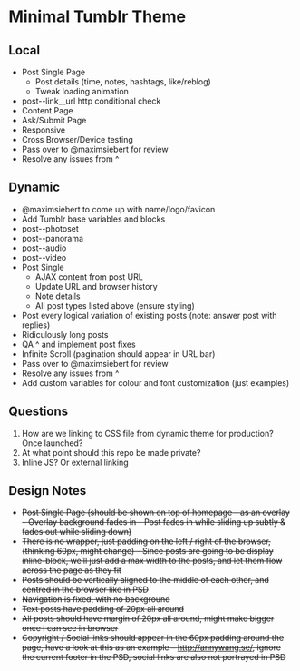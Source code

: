 # Minimal Tumblr Theme

## Local
- Post Single Page
	- Post details (time, notes, hashtags, like/reblog)
	- Tweak loading animation
- post--link__url http conditional check
- Content Page
- Ask/Submit Page
- Responsive
- Cross Browser/Device testing
- Pass over to @maximsiebert for review
- Resolve any issues from ^

## Dynamic
- @maximsiebert to come up with name/logo/favicon
- Add Tumblr base variables and blocks
- post--photoset
- post--panorama
- post--audio
- post--video
- Post Single
	- AJAX content from post URL
	- Update URL and browser history
	- Note details
	- All post types listed above (ensure styling)
- Post every logical variation of existing posts (note: answer post with replies)
- Ridiculously long posts
- QA ^ and implement post fixes
- Infinite Scroll (pagination should appear in URL bar)
- Pass over to @maximsiebert for review
- Resolve any issues from ^
- Add custom variables for colour and font customization (just examples)

## Questions
1. How are we linking to CSS file from dynamic theme for production? Once launched?
2. At what point should this repo be made private?
3. Inline JS? Or external linking

## Design Notes
- ~~Post Single Page (should be shown on top of homepage - as an overlay – Overlay background fades in - Post fades in while sliding up subtly & fades out while sliding down)~~
- ~~There is no wrapper, just padding on the left / right of the browser, (thinking 60px, might change) - Since posts are going to be display inline-block, we’ll just add a max width to the posts, and let them flow across the page as they fit~~
- ~~Posts should be vertically aligned to the middle of each other, and centred in the browser like in PSD~~
- ~~Navigation is fixed, with no background~~
- ~~Text posts have padding of 20px all around~~
- ~~All posts should have margin of 20px all around, might make bigger once i can see in browser~~
- ~~Copyright / Social links should appear in the 60px padding around the page, have a look at this as an example – http://annywang.se/, ignore the current footer in the PSD, social links are also not portrayed in PSD~~

